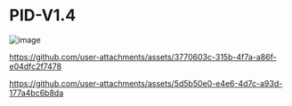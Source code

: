 # PID-V1.4
![image](https://github.com/user-attachments/assets/e043c477-efb4-46f9-9632-491e6d35e653)

https://github.com/user-attachments/assets/3770603c-315b-4f7a-a86f-e04dfc2f7478

https://github.com/user-attachments/assets/5d5b50e0-e4e6-4d7c-a93d-177a4bc6b8da




